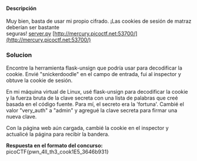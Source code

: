 #### Descripción

Muy bien, basta de usar mi propio cifrado. ¡Las cookies de sesión de matraz deberían ser bastante seguras! [server.py](https://mercury.picoctf.net/static/e99686c2e3e6cdd9e355f1d10c9d80d6/server.py) [http://mercury.picoctf.net:53700/](http://mercury.picoctf.net:53700/)

### Solucion
Encontre la herramienta flask-unsign que podría usar para decodificar la cookie. Envié "snickerdoodle" en el campo de entrada, fui al inspector y obtuve la cookie de sesión.

En mi máquina virtual de Linux, usé flask-unsign para decodificar la cookie y la fuerza bruta de la clave secreta con una lista de palabras que creé basada en el código fuente. Para mí, el secreto era la 'fortuna'. Cambié el valor "very_auth" a "admin" y agregué la clave secreta para firmar una nueva clave.

Con la página web aún cargada, cambié la cookie en el inspector y actualicé la página para recibir la bandera.


**Respuesta en el formato del concurso:**
picoCTF{pwn_4ll_th3_cook1E5_3646b931}